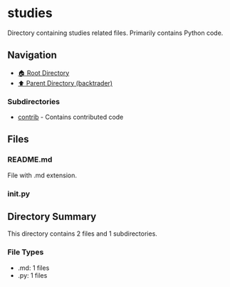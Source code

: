 # studies

Directory containing studies related files. Primarily contains Python code.

## Navigation

* [🏠 Root Directory](../../README.md)
* [⬆️ Parent Directory (backtrader)](../README.md)

### Subdirectories

* [contrib](contrib/README.md) - Contains contributed code

## Files

### README.md

File with .md extension.

### __init__.py

## Directory Summary

This directory contains 2 files and 1 subdirectories.

### File Types

* .md: 1 files
* .py: 1 files
